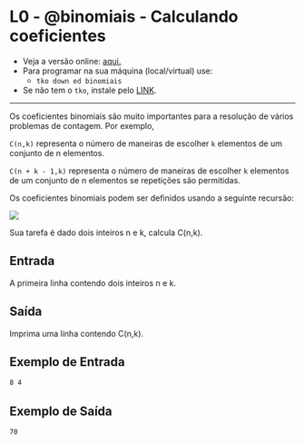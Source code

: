 # L0 - @binomiais - Calculando coeficientes

- Veja a versão online: [aqui.](https://github.com/qxcodeed/arcade/blob/master/base/binomiais/Readme.md)
- Para programar na sua máquina (local/virtual) use:
  - `tko down ed binomiais`
- Se não tem o `tko`, instale pelo [LINK](https://github.com/senapk/tko#tko).

---

Os coeficientes binomiais são muito importantes para a resolução de vários problemas de contagem. Por exemplo,

`C(n,k)` representa o número de maneiras de escolher `k` elementos de um conjunto de n elementos.

`C(n + k - 1,k)` representa o número de maneiras de escolher `k` elementos de um conjunto de n elementos se repetições são permitidas.

Os coeficientes binomiais podem ser definidos usando a seguinte recursão:

<img src="https://latex.codecogs.com/svg.latex?C(n,k) = \begin{cases}1& ,k=0\\
1 & ,k=n\\ C(n-1,k-1) + C(n-1, k)&,   1\leq k \leq n-1\end{cases}">

Sua tarefa é dado dois inteiros n e k, calcula C(n,k).

## Entrada

A primeira linha contendo dois inteiros n e k.

## Saída

Imprima uma linha contendo C(n,k).

## Exemplo de Entrada

```txt
8 4
```

## Exemplo de Saída

```txt
70
```
